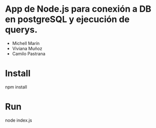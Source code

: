 # App de Node.js para conexión a DB en postgreSQL y ejecución de querys.
- Michell Marín
- Viviana Muñoz
- Camilo Pastrana
# Install
npm install
# Run
node index.js
